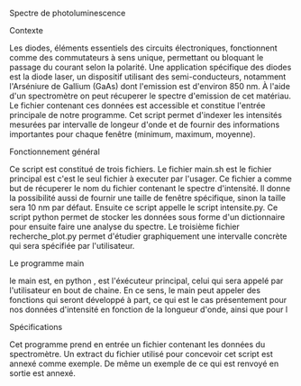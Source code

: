 Spectre de photoluminescence

Contexte

Les diodes, éléments essentiels des circuits électroniques, fonctionnent comme des commutateurs à sens unique, permettant ou bloquant le passage du courant selon la polarité. Une application spécifique des diodes est la diode laser, un dispositif utilisant des semi-conducteurs, notamment l'Arséniure de Gallium (GaAs) dont l'emission est d'environ 850 nm. À l'aide d'un spectromètre on peut récuperer le spectre d'emission de cet matériau. Le fichier contenant ces données est accessible et constitue l'entrée principale de notre programme.
Cet script permet d'indexer les intensités mesurées par intervalle de longeur d'onde et de fournir des informations importantes pour chaque fenêtre (minimum, maximum, moyenne).

Fonctionnement général

Ce script est constitué de trois fichiers. Le fichier main.sh est le fichier principal est c'est le seul fichier à executer par l'usager. Ce fichier a comme but de récuperer le nom du fichier contenant le spectre d'intensité. Il donne la possibilité aussi de fournir une taille de fenêtre spécifique, sinon la taille sera 10 nm par défaut. Ensuite ce script appelle le script intensite.py. Ce script python permet de stocker les données sous forme d'un dictionnaire pour ensuite faire une analyse du spectre. Le troisième fichier recherche_plot.py permet d'étudier graphiquement une intervalle concrète qui sera spécifiée par l'utilisateur. 

Le programme main

le main est, en python , est l'éxécuteur principal, celui qui sera appelé par l'utilisateur en bout de chaine. En ce sens, le main peut appeler des fonctions qui seront développé à part, ce qui est le cas présentement pour nos données d'intensité en fonction de la longueur d'onde, ainsi que pour l














Spécifications

Cet programme prend en entrée un fichier contenant les données du spectromètre. Un extract du fichier utilisé pour concevoir cet script est annexé comme exemple. De même un exemple de ce qui est renvoyé en sortie est annexé. 

